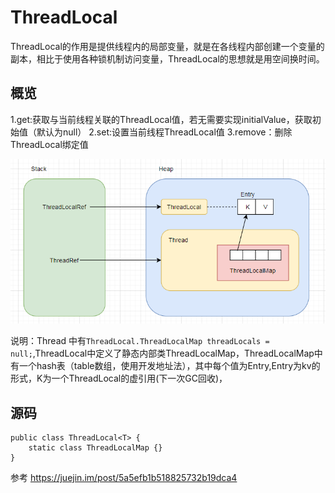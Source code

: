 # ThreadLocal

ThreadLocal的作用是提供线程内的局部变量，就是在各线程内部创建一个变量的副本，相比于使用各种锁机制访问变量，ThreadLocal的思想就是用空间换时间。

## 概览
1.get:获取与当前线程关联的ThreadLocal值，若无需要实现initialValue，获取初始值（默认为null）
2.set:设置当前线程ThreadLocal值
3.remove：删除ThreadLocal绑定值

![title](https://raw.githubusercontent.com/pallcard/noteImg/master/noteImg/2020/04/02/1585795156229-1585795156291.png)

说明：Thread 中有`ThreadLocal.ThreadLocalMap threadLocals = null;`,ThreadLocal中定义了静态内部类ThreadLocalMap，ThreadLocalMap中有一个hash表（table数组，使用开发地址法），其中每个值为Entry,Entry为kv的形式，K为一个ThreadLocal的虚引用(下一次GC回收)，



## 源码

```
public class ThreadLocal<T> {
	static class ThreadLocalMap {}
}

```



参考
https://juejin.im/post/5a5efb1b518825732b19dca4